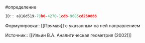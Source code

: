 #определение

```javascript
ID:: a816d519-78b6-4270-1cdb-9685cd250888
```

Формулировка:: [[Прямая]] с указанным на ней направлением

Источник:: [[Ильин В.А. Аналитическая геометрия (2002)]]